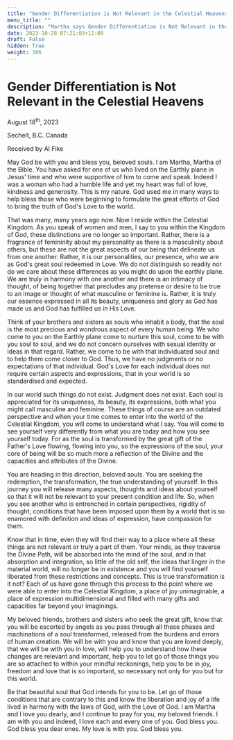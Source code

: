 ```yaml
---
title: "Gender Differentiation is Not Relevant in the Celestial Heavens"
menu_title: ""
description: "Martha says Gender Differentiation is Not Relevant in the Celestial Heavens"
date: 2023-10-28 07:21:03+11:00
draft: False
hidden: True
weight: 386
---
```

# Gender Differentiation is Not Relevant in the Celestial Heavens  

August 18<sup>th</sup>, 2023

Sechelt, B.C. Canada

Received by Al Fike  


May God be with you and bless you, beloved souls. I am Martha, Martha of the Bible. You have asked for one of us who lived on the Earthly plane in Jesus' time and who were supportive of him to come and speak. Indeed I was a woman who had a humble life and yet my heart was full of love, kindness and generosity. This is my nature. God used me in many ways to help bless those who were beginning to formulate the great efforts of God to bring the truth of God's Love to the world. 

That was many, many years ago now. Now I reside within the Celestial Kingdom. As you speak of women and men, I say to you within the Kingdom of God, these distinctions are no longer so important. Rather, there is a fragrance of femininity about my personality as there is a masculinity about others, but these are not the great aspects of our being that delineate us from one another. Rather, it is our personalities, our presence, who we are as God's great soul redeemed in Love. We do not distinguish so readily nor do we care about these differences as you might do upon the earthly plane. We are truly in harmony with one another and there is an intimacy of thought, of being together that precludes any pretense or desire to be true to an image or thought of what masculine or feminine is. Rather, it is truly our essence expressed in all its beauty, uniqueness and glory as God has made us and God has fulfilled us in His Love. 

Think of your brothers and sisters as souls who inhabit a body, that the soul is the most precious and wondrous aspect of every human being. We who come to you on the Earthly plane come to nurture this soul, come to be with you soul to soul, and we do not concern ourselves with sexual identity or ideas in that regard. Rather, we come to be with that individuated soul and to help them come closer to God. Thus, we have no judgments or no expectations of that individual. God's Love for each individual does not require certain aspects and expressions, that in your world is so standardised and expected. 

In our world such things do not exist. Judgment does not exist. Each soul is appreciated for its uniqueness, its beauty, its expressions, both what you might call masculine and feminine. These things of course are an outdated perspective and when your time comes to enter into the world of the Celestial Kingdom, you will come to understand what I say. You will come to see yourself very differently from what you are today and how you see yourself today. For as the soul is transformed by the great gift of the Father's Love flowing, flowing into you, so the expressions of the soul, your core of being will be so much more a reflection of the Divine and the capacities and attributes of the Divine. 

You are heading in this direction, beloved souls. You are seeking the redemption, the transformation, the true understanding of yourself. In this journey you will release many aspects, thoughts and ideas about yourself so that it will not be relevant to your present condition and life. So, when you see another who is entrenched in certain perspectives, rigidity of thought, conditions that have been imposed upon them by a world that is so enamored with definition and ideas of expression, have compassion for them. 

Know that in time, even they will find their way to a place where all these things are not relevant or truly a part of them. Your minds, as they traverse the Divine Path, will be absorbed into the mind of the soul, and in that absorption and integration, so little of the old self, the ideas that linger in the material world, will no longer be in existence and you will find yourself liberated from these restrictions and concepts. This is true transformation is it not? Each of us have gone through this process to the point where we were able to enter into the Celestial Kingdom, a place of joy unimaginable, a place of expression multidimensional and filled with many gifts and capacities far beyond your imaginings. 

My beloved friends, brothers and sisters who seek the great gift, know that you will be escorted by angels as you pass through all these phases and machinations of a soul transformed, released from the burdens and errors of human creation. We will be with you and know that you are loved deeply, that we will be with you in love, will help you to understand how these changes are relevant and important, help you to let go of those things you are so attached to within your mindful reckonings, help you to be in joy, freedom and love that is so important, so necessary not only for you but for this world. 

Be that beautiful soul that God intends for you to be. Let go of those conditions that are contrary to this and know the liberation and joy of a life lived in harmony with the laws of God, with the Love of God. I am Martha and I love you dearly, and I continue to pray for you, my beloved friends. I am with you and indeed, I love each and every one of you. God bless you. God bless you dear ones. My love is with you. God bless you.